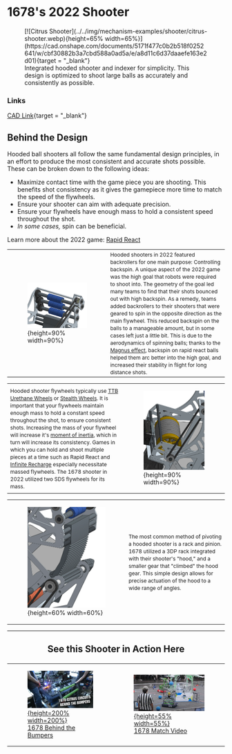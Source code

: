 <meta property="og:title" content="Shooter CAD Example: 1678 2022 Shooter">
<meta property="og:type" content="website">
<meta property="og:url" content="https://www.frcdesign.org/mechanism-examples/shooter/examples/citrus/">
<meta property="og:image" content="https://www.frcdesign.org/img/mechanism-examples/shooter/1678-shooter/citrus-shooter.webp">
<meta name="theme-color" content="#4CAE4F">
<meta name="twitter:card" content="summary_large_image">


<style>

td, th , table{
   border: none!important;
}

td{
  text-align: left !important;
  vertical-align: middle !important;
}

table tr:hover{
    background-color: transparent !important;
}

</style>

# 1678's 2022 Shooter

<figure markdown="span">
[![Citrus Shooter](../../img/mechanism-examples/shooter/citrus-shooter.webp){height=65% width=65%}](https://cad.onshape.com/documents/5171f477c0b2b518f0252641/w/cbf30882b3a7cbd588a0ad5a/e/a8d11c6d37daaefe163e2d01){target = "_blank"}
<figcaption>Integrated hooded shooter and indexer for simplicity. This design is optimized to shoot large balls as accurately and consistently as possible.</figcaption>
</figure>

### Links

[CAD Link](https://cad.onshape.com/documents/5171f477c0b2b518f0252641/w/cbf30882b3a7cbd588a0ad5a/e/a8d11c6d37daaefe163e2d01){target = "_blank"}

<!-- ### <p style="text-align: center;">Design for ***Rigidity*** </p> -->

## Behind the Design

Hooded ball shooters all follow the same fundamental design principles, in an effort to produce the most consistent and accurate shots possible. These can be broken down to the following ideas: 

- Maximize contact time with the game piece you are shooting. This benefits shot consistency as it gives the gamepiece more time to match the speed of the flywheels. 
- Ensure your shooter can aim with adequate precision.
- Ensure your flywheels have enough mass to hold a consistent speed throughout the shot.
- *In some cases,* spin can be beneficial.

Learn more about the 2022 game: [Rapid React](https://www.youtube.com/watch?v=LgniEjI9cCM)

|||
|:-:|:-:|
|<figure>![1678 Backrollers](../../img/mechanism-examples/shooter/1678-shooter/1678backrollers.webp){height=90% width=90%}|<span style="font-size:0.75rem;"> Hooded shooters in 2022 featured backrollers for one main purpose: Controlling backspin. A unique aspect of the 2022 game was the high goal that robots were required to shoot into. The geometry of the goal led many teams to find that their shots bounced out with high backspin. As a remedy, teams added backrollers to their shooters that were geared to spin in the opposite direction as the main flywheel. This reduced backspin on the balls to a manageable amount, but in some cases left just a little bit. This is due to the aerodynamics of spinning balls; thanks to the [Magnus effect](https://youtu.be/T9xsTO6ujqM?feature=shared&t=594), backspin on rapid react balls helped them arc better into the high goal, and increased their stability in flight for long distance shots.</span>|

|||
|:-:|:-:|
|<span style="font-size:0.75rem;">Hooded shooter flywheels typically use [TTB Urethane Wheels](https://www.thethriftybot.com/products/4-solid-urethane-wheel-1-2-hex-bore-45a-durometer?_pos=8&_sid=e09924749&_ss=r) or [Stealth Wheels](https://www.andymark.com/products/stealth-wheels-options). It is important that your flywheels maintain enough mass to hold a constant speed throughout the shot, to ensure consistent shots. Increasing the mass of your flywheel will increase it's [moment of inertia](https://www.youtube.com/watch?v=CHQOctEvtTY), which in turn will increase its consistency. Games in which you can hold and shoot multiple pieces at a time such as Rapid React and [Infinite Recharge](https://www.youtube.com/watch?v=gmiYWTmFRVE) especially necessitate massed flywheels. The 1678 shooter in 2022 utilized two SDS flywheels for its mass. </span> |<figure>![1678 Flywheel](../../img/mechanism-examples/shooter/1678-shooter/1678%20flywheel.webp){height=90% width=90%}|


|||
|:-:|:-:|
|<figure>![1678 Pivot](../../img/mechanism-examples/shooter/1678-shooter/1678pivot.webp){height=60% width=60%}| <span style="font-size:0.75rem;">The most common method of pivoting a hooded shooter is a rack and pinion. 1678 utilized a 3DP rack integrated with their shooter's "hood," and a smaller gear that "climbed" the hood gear. This simple design allows for precise actuation of the hood to a wide range of angles.</span>|

***

## <p style="text-align: center;"> See this Shooter in Action Here </p>

|||
|:-:|:-:|
|[<figure>![1678 Behind the Bumpers](../../img/mechanism-examples/shooter/1678-shooter/1678btb.webp){height=200% width=200%}<figcaption>1678 Behind the Bumpers</figcaption><figure>](https://youtu.be/ijiDMVvGc_E?feature=shared&t=361)|[<figure>![1678 Clean Match Vid](../../img/mechanism-examples/shooter/1678-shooter/1678matchvid22.webp){height=55% width=55%}<figcaption>1678 Match Video</figcaption></figure>](https://www.youtube.com/watch?v=2KTDGhm7Sjc)|


<br>